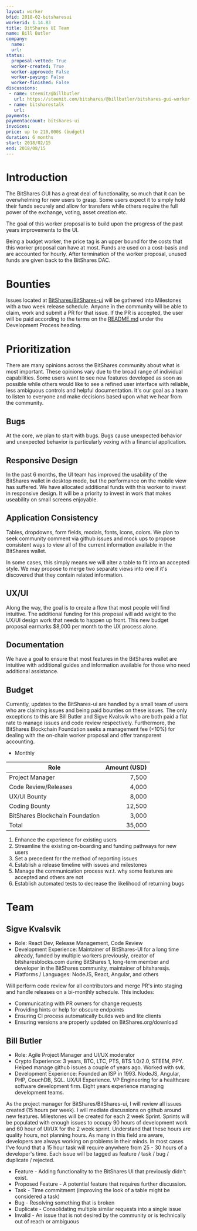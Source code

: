 ```yaml
---
layout: worker
bfid: 2018-02-bitsharesui
workerid: 1.14.83
title: BitShares UI Team
name: Bill Butler
company:
  name:
  url:
status:
  proposal-vetted: True
  worker-created: True
  worker-approved: False
  worker-paying: False
  worker-finished: False
discussions:
 - name: steemit/@billbutler
   url: https://steemit.com/bitshares/@billbutler/bitshares-gui-worker-proposal-renewal
 - name: bitsharestalk
   url: 
payments:
paymentaccount: bitshares-ui
invoices:
price: up to 210,000$ (budget)
duration: 6 months
start: 2018/02/15
end: 2018/08/15
---
```


# Introduction

The BitShares GUI has a great deal of functionality, so much that it can
be overwhelming for new users to grasp. Some users expect it to simply
hold their funds securely and allow for transfers while others require
the full power of the exchange, voting, asset creation etc.

The goal of this worker proposal is to build upon the progress of the
past years improvements to the UI.

Being a budget worker, the price tag is an upper bound for the costs
that this worker proposal can have at most. Funds are used on a
cost-basis and are accounted for hourly. After termination of the
worker proposal, unused funds are given back to the BitShares DAC.

# Bounties

Issues located at
[BitShares/BitShares-ui](https://github.com/BitShares/BitShares-ui/issues)
will be gathered into Milestones with a two week release schedule.
Anyone in the community will be able to claim, work and submit a PR for
that issue. If the PR is accepted, the user will be paid according to
the terms on the
[README.md](https://github.com/BitShares/BitShares-ui/blob/master/README.md)
under the Development Process heading.

# Prioritization

There are many opinions across the BitShares community about what is
most important. These opinions vary due to the broad range of individual
capabilities. Some users want to see new features developed as soon as
possible while others would like to see a refined user interface with
reliable, less ambiguous controls and helpful documentation. It's our
goal as a team to listen to everyone and make decisions based upon what
we hear from the community.

## Bugs

At the core, we plan to start with bugs. Bugs cause unexpected behavior
and unexpected behavior is particularly vexing with a financial
application.

## Responsive Design

In the past 6 months, the UI team has improved the usability of the
BitShares wallet in desktop mode, but the performance on the mobile view
has suffered. We have allocated additional funds with this worker to 
invest in responsive design. It will be a priority to invest in work that
makes useability on small screens enjoyable.

## Application Consistency

Tables, dropdowns, form fields, modals, fonts, icons, colors. We plan to
seek community comment via github issues and mock ups to propose
consistent ways to view all of the current information available in the
BitShares wallet.

In some cases, this simply means we will alter a table to fit into an
accepted style. We may propose to merge two separate views into one if
it's discovered that they contain related information.

## UX/UI

Along the way, the goal is to create a flow that most people will find intuitive.
The additional funding for this proposal will add weight to the UX/UI
design work that needs to happen up front. This new budget proposal earmarks
$8,000 per month to the UX process alone.

## Documentation

We have a goal to ensure that most features in the BitShares wallet are
intuitive with additional guides and information available for those who
need additional assistance.

## Budget

Currently, updates to the BitShares-ui are handled by a small team of
users who are claiming issues and being paid bounties on these issues.
The only exceptions to this are Bill Butler and Sigve Kvalsvik who are
both paid a flat rate to manage issues and code review respectively.
Furthermore, the BitShares Blockchain Foundation seeks a management fee
(<10%) for dealing with the on-chain worker proposal and offer
transparent accounting.

- Monthly

Role | Amount (USD)
--- | ---:
Project Manager | 7,500
Code Review/Releases | 4,000
UX/UI Bounty | 8,000
Coding Bounty | 12,500
BitShares Blockchain Foundation | 3,000
Total | 35,000


1. Enhance the experience for existing users
2. Streamline the existing on-boarding and funding pathways for new users
3. Set a precedent for the method of reporting issues
4. Establish a release timeline with issues and milestones
5. Manage the communication process w.r.t. why some features are accepted and others are not
6. Establish automated tests to decrease the likelihood of returning bugs

# Team

## Sigve Kvalsvik

* Role: React Dev, Release Management, Code Review
* Development Experience: Maintainer of BitShares-UI for a long time
  already, funded by multiple workers previously, creator of
  bitsharesblocks.com during BitShares 1, long-term member and developer
  in the BitShares community, maintainer of bitsharesjs.
* Platforms / Languages: NodeJS, React, Angular, and others

Will perform code review for all contributors and merge PR's into staging and handle releases on a bi-monthly schedule. This includes:

* Communicating with PR owners for change requests
* Providing hints or help for obscure endpoints
* Ensuring CI process automatically builds web and lite clients
* Ensuring versions are properly updated on BitShares.org/download

## Bill Butler

* Role: Agile Project Manager and UI/UX moderator
* Crypto Experience: 3 years, BTC, LTC, PTS, BTS 1.0/2.0, STEEM, PPY. Helped manage github issues a couple of years ago. Worked with svk.
* Development Experience: Founded an ISP in 1993. NodeJS, Angular, PHP, CouchDB, SQL. UX/UI Experience. VP Engineering for a healthcare software development firm. Eight years experience managing development teams.

As the project manager for BitShares/BitShares-ui, I will review all issues created (15 hours per week). I will mediate discussions on github around new features.
Milestones will be created for each 2 week Sprint. Sprints will be
populated with enough issues to occupy 90 hours of development work and 60 hour of UI/UX for the 2 week sprint.
Understand that these hours are quality hours, not planning hours. As many in this field are aware, developers are always working on problems in their minds. In most cases I've found that a 15 hour task will require anywhere from 25 - 30 hours of a developer's time. Each issue will be tagged as feature / task / bug / duplicate / rejected. 

* Feature - Adding functionality to the BitShares UI that previously didn't exist.
* Proposed Feature - A potential feature that requires further discussion.
* Task - Time commitment (improving the look of a table might be considered a task)
* Bug - Resolving something that is broken
* Duplicate - Consolidating multiple similar requests into a single issue
* Invalid - An issue that is not desired by the community or is technically out of reach or ambiguous
